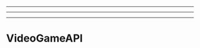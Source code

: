 ---------
----------------------------------------------------------------------------------------------------
-------------------------------------------------------
# VideoGameAPI
